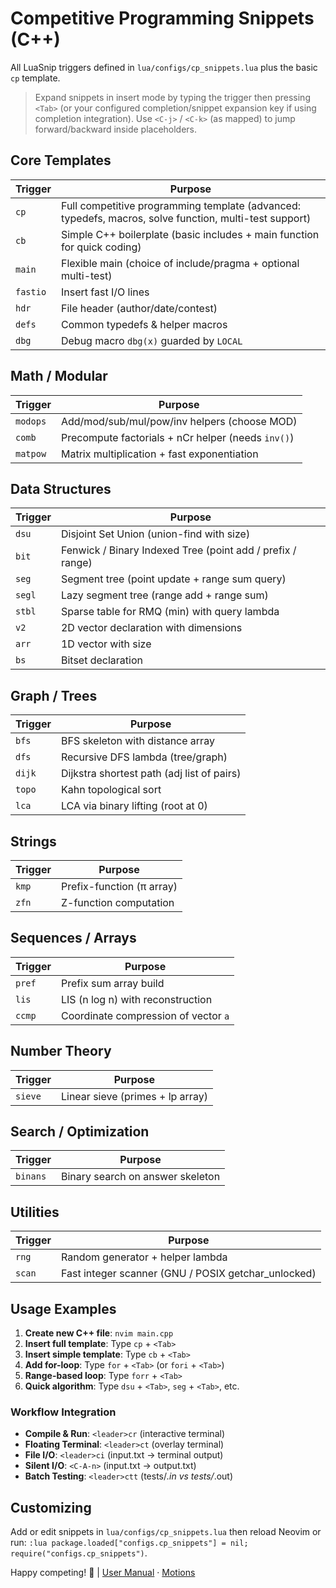 # Competitive Programming Snippets (C++)

All LuaSnip triggers defined in `lua/configs/cp_snippets.lua` plus the basic `cp` template.

> Expand snippets in insert mode by typing the trigger then pressing `<Tab>` (or your configured completion/snippet expansion key if using completion integration). Use `<C-j>` / `<C-k>` (as mapped) to jump forward/backward inside placeholders.

## Core Templates
| Trigger | Purpose |
|---------|---------|
| `cp` | Full competitive programming template (advanced: typedefs, macros, solve function, multi-test support) |
| `cb` | Simple C++ boilerplate (basic includes + main function for quick coding) |
| `main` | Flexible main (choice of include/pragma + optional multi-test) |
| `fastio` | Insert fast I/O lines |
| `hdr` | File header (author/date/contest) |
| `defs` | Common typedefs & helper macros |
| `dbg` | Debug macro `dbg(x)` guarded by `LOCAL` |

## Math / Modular
| Trigger | Purpose |
|---------|---------|
| `modops` | Add/mod/sub/mul/pow/inv helpers (choose MOD) |
| `comb` | Precompute factorials + nCr helper (needs `inv()`) |
| `matpow` | Matrix multiplication + fast exponentiation |

## Data Structures
| Trigger | Purpose |
|---------|---------|
| `dsu` | Disjoint Set Union (union-find with size) |
| `bit` | Fenwick / Binary Indexed Tree (point add / prefix / range) |
| `seg` | Segment tree (point update + range sum query) |
| `segl` | Lazy segment tree (range add + range sum) |
| `stbl` | Sparse table for RMQ (min) with query lambda |
| `v2` | 2D vector declaration with dimensions |
| `arr` | 1D vector with size |
| `bs` | Bitset declaration |

## Graph / Trees
| Trigger | Purpose |
|---------|---------|
| `bfs` | BFS skeleton with distance array |
| `dfs` | Recursive DFS lambda (tree/graph) |
| `dijk` | Dijkstra shortest path (adj list of pairs) |
| `topo` | Kahn topological sort |
| `lca` | LCA via binary lifting (root at 0) |

## Strings
| Trigger | Purpose |
|---------|---------|
| `kmp` | Prefix-function (π array) |
| `zfn` | Z-function computation |

## Sequences / Arrays
| Trigger | Purpose |
|---------|---------|
| `pref` | Prefix sum array build |
| `lis` | LIS (n log n) with reconstruction |
| `ccmp` | Coordinate compression of vector `a` |

## Number Theory
| Trigger | Purpose |
|---------|---------|
| `sieve` | Linear sieve (primes + lp array) |

## Search / Optimization
| Trigger | Purpose |
|---------|---------|
| `binans` | Binary search on answer skeleton |

## Utilities
| Trigger | Purpose |
|---------|---------|
| `rng` | Random generator + helper lambda |
| `scan` | Fast integer scanner (GNU / POSIX getchar_unlocked) |

## Usage Examples

1. **Create new C++ file**: `nvim main.cpp`
2. **Insert full template**: Type `cp` + `<Tab>` 
3. **Insert simple template**: Type `cb` + `<Tab>`
4. **Add for-loop**: Type `for` + `<Tab>` (or `fori` + `<Tab>`)
5. **Range-based loop**: Type `forr` + `<Tab>`
6. **Quick algorithm**: Type `dsu` + `<Tab>`, `seg` + `<Tab>`, etc.

### Workflow Integration
- **Compile & Run**: `<leader>cr` (interactive terminal)
- **Floating Terminal**: `<leader>ct` (overlay terminal)  
- **File I/O**: `<leader>ci` (input.txt → terminal output)
- **Silent I/O**: `<C-A-n>` (input.txt → output.txt)
- **Batch Testing**: `<leader>ctt` (tests/*.in vs tests/*.out)

## Customizing
Add or edit snippets in `lua/configs/cp_snippets.lua` then reload Neovim or run:
```:lua package.loaded["configs.cp_snippets"] = nil; require("configs.cp_snippets")```.

Happy competing! 🚀  |  [User Manual](./USERMANUAL.md) · [Motions](./MOTIONS.md)
